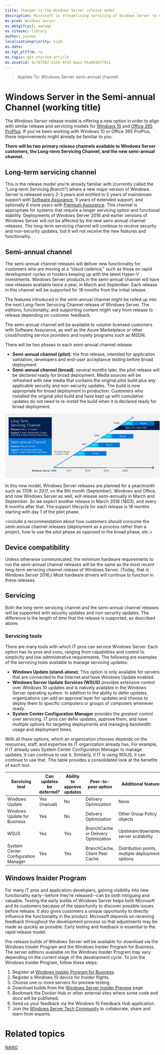 ```yaml
---
title: Changes to the Windows Server release model
description: Microsoft is streamlining servicing of Windows Server to make operating system updates simpler to test, manage, and deploy.
ms.prod: Windows Server
ms.mktglfcycl: manage
ms.sitesec: library
author: jaimeo
localizationpriority: high
ms.date: 
ms.tgt_pltfrm: na
ms.topic: get-started-article
ms.assetid: 9cf87597-b15d-4f43-8aa1-91e60367f011
---
```


>Applies To: Windows Server semi-annual channel

# Windows Server in the Semi-annual Channel (working title)
The Windows Server release model is offering a new option in order to align with similar release and servicing models for [Windows 10](https://docs.microsoft.com/windows/deployment/update/waas-overview) and [Office 365 ProPlus](https://support.office.com/article/Overview-of-the-upcoming-changes-to-Office-365-ProPlus-update-management-78b33779-9356-4cdf-9d2c-08350ef05cca?ui=en-US&rs=en-US&ad=US). If you've been working with Windows 10 or Office 365 ProPlus, these improvements might already be familiar to you.

**There will be two primary release channels available to Windows Server customers, the Long-term Servicing Channel, and the new semi-annual channel.**

## Long-term servicing channel
This is the release model you’re already familiar with (currently called the “Long-term Servicing *Branch*”) where a new major version of Windows Server is released every 2-3 years and entitled to 5 years of mainstream support with [Software Assurance](https://www.microsoft.com/licensing/licensing-programs/software-assurance-default.aspx), 5 years of extended support, and optionally 6 more years with [Premium Assurance](https://www.microsoft.com/cloud-platform/premium-assurance). This channel is appropriate for systems that require a longer servicing option and functional stability. Deployments of Windows Server 2016 and earlier versions of Windows Server will not be affected by the new semi-annual channel releases. The long-term servicing channel will continue to receive security and non-security updates, but it will not receive the new features and functionality.



## Semi-annual channel
The semi-annual channel releases will deliver new functionality for customers who are moving at a “cloud cadence," such as those on rapid development cycles or hosters keeping up with the latest Hyper-V investments. Windows Server products in the semi-annual channel will have new releases available twice a year, in March and September. Each release in this channel will be supported for 18 months from the initial release.

The features introduced in the semi-annual channel might be rolled up into the next Long-Term Servicing Channel release of Windows Server. The editions, functionality, and supporting content might vary from release to release depending on customer feedback.

The semi-annual channel will be available to volume-licensed customers with Software Assurance, as well as the Azure Marketplace or other cloud/hosting service providers and loyalty programs such as MSDN.

There will be two phases to each semi-annual channel release:

- **Semi-annual channel (pilot)**: the first release, intended for application validation, developers and end-user acceptance testing before broad deployment. 
- **Semi-annual channel (broad)**: several months later, the pilot release will be declared ready for broad deployment. Media sources will be refreshed with new media that contains the original pilot build plus any applicable security and non-security updates. The build is now appropriate for broad deployment in production. Customers who installed the original pilot build and have kept up with cumulative updates do not need to re-install the build when it is declared ready for broad deployment. 


![Semi-annual channel release timing](./media/SAC-release-timing.png)

In this new model, Windows Server releases are planned for a year/month such as 1709: in 2017, on the 9th month (September). Windows and Office, and now Windows Server as well, will release semi-annually in March and September. So we expect another release in March 2018 (1803), and every 6 months after that. The support lifecycle for each release is 18 months starting with day 1 of the pilot phase.


<include a recommendation about how customers should consume the semi-annual channel releases (deployment as a process rather than a project, how to use the pilot phase as opposed to the broad phase, etc.>

## Device compatibility
Unless otherwise communicated, the minimum hardware requirements to run the semi-annual channel releases will be the same as the most recent long-term servicing channel release of Windows Server. (Today, that is Windows Server 2016.) Most hardware drivers will continue to function in these releases.

## Servicing
Both the long-term servicing channel and the semi-annual channel releases will be supported with security updates and non-security updates. The difference is the length of time that the release is supported, as described above.

### Servicing tools
There are many tools with which IT pros can service Windows Server. Each option has its pros and cons, ranging from capabilities and control to simplicity and low administrative requirements. The following are examples of the servicing tools available to manage servicing updates:

- **Windows Update (stand-alone)**: This option is only available for servers that are connected to the Internet and have Windows Update enabled.
- **Windows Server Update Services (WSUS)** provides extensive control over Windows 10 updates and is natively available in the Windows Server operating system. In addition to the ability to defer updates, organizations can add an approval layer for updates and choose to deploy them to specific computers or groups of computers whenever ready.
- **System Center Configuration Manager** provides the greatest control over servicing. IT pros can defer updates, approve them, and have multiple options for targeting deployments and managing bandwidth usage and deployment times.

With all these options, which an organization chooses depends on the resources, staff, and expertise its IT organization already has. For example, if IT already uses System Center Configuration Manager to manage updates, it can continue to use it. Similarly, if IT is using WSUS, it can continue to use that. This table provides a consolidated look at the benefits of each tool.

|Servicing tool|	Can updates be deferred?|	Ability to approve updates|	Peer-to-peer option|	Additional features|
|-----------------|-----------------------|-------------------------------|-------------------|-------------------------|
|Windows Update|	Yes (manual)|	No|	Delivery Optimization|	None|
|Windows Update for Business|	Yes|	No|	Delivery Optimization|	Other Group Policy objects|
|WSUS|	Yes|	Yes|	BranchCache or Delivery Optimization|	Upstream/downstream server scalability|
|System Center Configuration Manager|	Yes|	Yes|	BranchCache, Client Peer Cache|	Distribution points, multiple deployment options|

## Windows Insider Program
For many IT pros and application developers, gaining visibility into new functionality early--before they’re released--can be both intriguing and valuable. Testing the early builds of Windows Server helps both Microsoft and its customers because of the opportunity to discover possible issues before release. It also gives customers a unique opportunity to directly influence the functionality in the product. Microsoft depends on receiving feedback throughout the development process so that adjustments may be made as quickly as possible. Early testing and feedback is essential to the rapid release model.

Pre-release builds of Windows Server will be available for download via the Windows Insider Program and the Windows Insider Program for Business. The server editions available on the Windows Insider Program may vary depending on the current stage of the development cycle. To join the Windows Insider Program, follow these steps:

1. Register at [Windows Insider Program for Business](https://insider.windows.com/ForBusiness). 
2. Register a Windows 10 device for Insider flights. 
3. Choose one or more servers for preview testing. 
4. Download builds from the [Windows Server Insider Preview](https://www.microsoft.com/en-us/software-download/windowsinsiderpreviewserver) page.
5. Bookmark the Docker Hub or other external sites where some code and docs will be published.
6. Send us your feedback via the Windows 10 Feedback Hub application.
7. Join the [Windows Server Tech Community](https://techcommunity.microsoft.com/t5/Windows-Server/ct-p/Windows-Server) to collaborate, share and learn from experts. 


 
# Related topics
[NANO](https://go.microsoft.com/fwlink/?linkid=851418)




